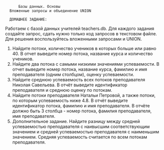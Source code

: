           Базы данных. Основы
      Вложенные запросы и объединение UNION

      ДОМАШНЕЕ ЗАДАНИЕ:
  Работаем с базой данных учителей teachers.db. Для каждого задания создайте запрос, сдать нужно
только код запросов в текстовом файле. Для решения воспользуйтесь вложенными запросами и UNION.
  1. Найдите потоки, количество учеников в которых больше или равно 40. В отчет выведите номер потока, название курса и количество учеников.
  2. Найдите два потока с самыми низкими значениями успеваемости. В отчет выведите номер потока, название курса, фамилию
и имя преподавателя (одним столбцом), оценку успеваемости.
  3. Найдите среднюю успеваемость всех потоков преподавателя Николая Савельева. В отчёт
выведите идентификатор преподавателя и среднюю оценку по потокам.
  4. Найдите потоки преподавателя Натальи Петровой, а также потоки, по которым успеваемость ниже 4.8.
В отчёт выведите идентификатор потока, фамилию и имя преподавателя. В отчёте должно быть 3 столбца - номер потока, фамилия преподавателя, имя преподавателя.
  5. Дополнительное задание. Найдите разницу между средней успеваемостью преподавателя с наивысшим соответствующим значением
и средней успеваемостью преподавателя с наименьшим значением. Средняя успеваемость считается по всем потокам преподавателя.
